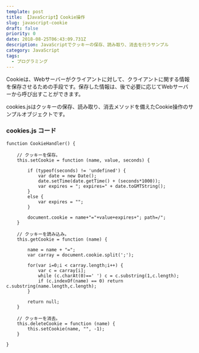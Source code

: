 ```yaml
---
template: post
title: 【JavaScript】Cookie操作
slug: javascript-cookie
draft: false
priority: 0
date: 2018-08-25T06:43:09.731Z
description: JavaScriptでクッキーの保存、読み取り、消去を行うサンプル
category: JavaScript
tags:
  - プログラミング
---
```

Cookieは、Webサーバーがクライアントに対して、クライアントに関する情報を保存させるための手段です。保存した情報は、後で必要に応じてWebサーバーから呼び出すことができます。

cookies.jsはクッキーの保存、読み取り、消去メソッドを備えたCookie操作のサンプルオブジェクトです。

<!--StartFragment-->

### cookies.js  コード

```
function CookieHandler() {
 
    // クッキーを保存。
	this.setCookie = function (name, value, seconds) {
 
		if (typeof(seconds) != 'undefined') {
			var date = new Date();
			date.setTime(date.getTime() + (seconds*1000));
			var expires = "; expires=" + date.toGMTString();
		}
		else {
			var expires = "";
		}
 
		document.cookie = name+"="+value+expires+"; path=/";
	}
 
    // クッキーを読み込み。
	this.getCookie = function (name) {
 
		name = name + "=";
		var carray = document.cookie.split(';');
 
		for(var i=0;i < carray.length;i++) {
			var c = carray[i];
			while (c.charAt(0)==' ') c = c.substring(1,c.length);
			if (c.indexOf(name) == 0) return c.substring(name.length,c.length);
		}
 
		return null;
	}
 
    // クッキーを消去。
	this.deleteCookie = function (name) {
		this.setCookie(name, "", -1);
	}
 
}
```

<!--EndFragment-->